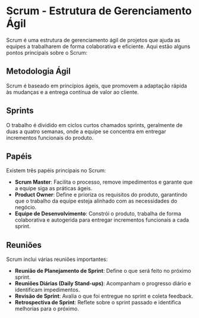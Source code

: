 # Scrum - Estrutura de Gerenciamento Ágil

Scrum é uma estrutura de gerenciamento ágil de projetos que ajuda as equipes a trabalharem de forma colaborativa e eficiente. Aqui estão alguns pontos principais sobre o Scrum:

## Metodologia Ágil
Scrum é baseado em princípios ágeis, que promovem a adaptação rápida às mudanças e a entrega contínua de valor ao cliente.

## Sprints
O trabalho é dividido em ciclos curtos chamados sprints, geralmente de duas a quatro semanas, onde a equipe se concentra em entregar incrementos funcionais do produto.

## Papéis
Existem três papéis principais no Scrum:

- **Scrum Master**: Facilita o processo, remove impedimentos e garante que a equipe siga as práticas ágeis.
- **Product Owner**: Define e prioriza os requisitos do produto, garantindo que o trabalho da equipe esteja alinhado com as necessidades do negócio.
- **Equipe de Desenvolvimento**: Constrói o produto, trabalha de forma colaborativa e autogerida para entregar incrementos funcionais a cada sprint.

## Reuniões
Scrum inclui várias reuniões importantes:

- **Reunião de Planejamento de Sprint**: Define o que será feito no próximo sprint.
- **Reuniões Diárias (Daily Stand-ups)**: Acompanham o progresso diário e identificam impedimentos.
- **Revisão de Sprint**: Avalia o que foi entregue no sprint e coleta feedback.
- **Retrospectiva de Sprint**: Reflete sobre o sprint passado e identifica melhorias para o próximo.

